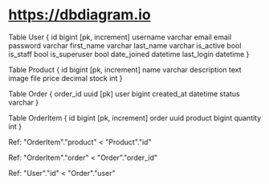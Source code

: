 # https://dbdiagram.io

Table User {
  id bigint [pk, increment]
  username varchar
  email email
  password varchar
  first_name varchar
  last_name varchar
  is_active bool
  is_staff bool
  is_superuser bool
  date_joined datetime
  last_login datetime
}

Table Product {
  id bigint [pk, increment]
  name varchar
  description text
  image file
  price decimal
  stock int
}

Table Order {
  order_id uuid [pk]
  user bigint 
  created_at datetime
  status varchar
}

Table OrderItem {
  id bigint [pk, increment]
  order uuid 
  product bigint 
  quantity int
}


Ref: "OrderItem"."product" < "Product"."id"

Ref: "OrderItem"."order" < "Order"."order_id"

Ref: "User"."id" < "Order"."user"